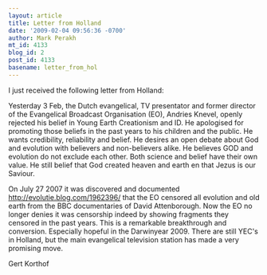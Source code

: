 ```yaml
---
layout: article
title: Letter from Holland
date: '2009-02-04 09:56:36 -0700'
author: Mark Perakh
mt_id: 4133
blog_id: 2
post_id: 4133
basename: letter_from_hol
---
```

I just received the following letter from Holland:

Yesterday 3 Feb, the Dutch evangelical, TV presentator and former 
director of the Evangelical Broadcast Organisation (EO),
Andries Knevel, openly rejected his belief in Young Earth Creationism 
and ID. He apologised for promoting those beliefs
in the past years to his children and the public. He wants 
credibility, reliability and belief. He desires an open debate about
God and evolution with believers and non-believers alike. He believes 
GOD and evolution do not exclude each other.
Both science and belief have their own value. He still belief that 
God created heaven and earth en that Jezus is our Saviour.

On July 27 2007 it was discovered and documented 
http://evolutie.blog.com/1962396/ that the EO censored all evolution
and old earth from the BBC documentaries of David Attenborough.
Now the EO no longer denies it was censorship indeed by showing 
fragments they censored in the past years.
This is a remarkable breakthrough and conversion. Especially hopeful 
in the Darwinyear 2009.
There are still YEC's in Holland, but the main evangelical television 
station has made a very promising move.

Gert Korthof
